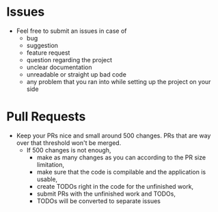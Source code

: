 # Issues

- Feel free to submit an issues in case of
  - bug
  - suggestion
  - feature request
  - question regarding the project
  - unclear documentation
  - unreadable or straight up bad code
  - any problem that you ran into while setting up the project on your side

# Pull Requests

- Keep your PRs nice and small around 500 changes. PRs that are way over that threshold won't be merged.
  - If 500 changes is not enough,
    - make as many changes as you can according to the PR size limitation,
    - make sure that the code is compilable and the application is usable,
    - create TODOs right in the code for the unfinished work,
    - submit PRs with the unfinished work and TODOs,
    - TODOs will be converted to separate issues
